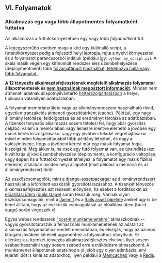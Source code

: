 ## VI. Folyamatok
### Alkalmazás egy vagy több állapotmentes folyamatként futtatva

Az alkalmazás a futtatókörnyezetben egy vagy több *folyamatként* fut.

A legegyszerűbb esetben maga a kód egy különálló script, a futtatókörnyezet pedig a fejlesztő helyi laptopja, rajta a nyelvi környezettel, és a folyamatot parancssorból indítjuk (például így: `python my_script.py`). A skála másik végén egy kifinomult rendszer éles üzembehelyezése (deploymentment) több [folyamattípust használhat, létrehozva nulla vagy több folyamatot.](./concurrency).

**A 12 tényezős alkalmazásfejlesztésnek megfelelő alkalmazás folyamatai állapotmentesek és [nem használnak megosztott információt](http://en.wikipedia.org/wiki/Shared_nothing_architecture).**  Minden nem átmeneti adatnak állapotnyilvántartó [háttérszolgáltatásban](./backing-services) a helye, tipikusan valamilyen adatbázisban.

A folyamat memóriaterülete vagy az állományrendszere használható rövid, egyetlen tranzakciós átmeneti gyorsítótárként (cache). Például, egy nagy állomány letöltése, feldolgozása és az eredményt tárolása az adatbázisban. A tizenkét tényezős alkalmazás sosem tételezi fel, hogy akár gyorsítás céljából valami a memóriában vagy lemezre mentve elérhető a jövöben egy másik kérés kiszolgálásakor vagy egy jövőbeni feladat végrehajtásakor  - mivel minden folyamattípusból több példány létezhet, és nagy a valószínűsége, hogy a jövőbeni kérést már egy másik folyamat fogja kiszolgálni. Még akkor is, ha csak egy futó folyamat van, az újraindítás (ezt kiválthatja új kód üzembehelyezése (deployment), a konfiguráció változása, vagy éppen ha a futtatókörnyezet áthelyezi a folyamatot egy másik fizikai elérésre) általában minden helyi állapotot (mint például a memória és az állományrendszer) töröl.

Az eszközcsomagolók, mint a [django-assetpackager](http://code.google.com/p/django-assetpackager/) az állományrendszert használják a lefordított eszközök gyorsítótárazásához. A tizenkét tényezős alkalmazásfejlesztés azt részesíti előnyben, 
ha ezeket a fordításokat az [előállítási ütem (build stage)](/build-release-run) során tesszük meg. Vannak olyan eszközcsomagolók, mint a [Jammit](http://documentcloud.github.com/jammit/) és a [Rails asset pipeline](http://ryanbigg.com/guides/asset_pipeline.html) amiket úgy is be lehet állítani, hogy az eszközök csomagolását az előállítási ütem (build stage) során végezzék el.

Egyes webes rendszerek ["post-it munkamenetekre"](http://en.wikipedia.org/wiki/Load_balancing_%28computing%29#Persistence) támaszkodnak -- vagyis gyorsítótárazzák a felhasználó munkamenetének az adatait az alkalmazás folyamatához rendelt memóriában, és elvárják, hogy az azonos látogató jövőbeni kéréseit ugyanehhez a folyamathoz irányítsuk. Ez ellenkezik a tizenkét tényezős alkalmazásfejlesztés elveivel, ilyet sosem szabad használni vagy sosem szabad erre a működésre támaszkodni. A munkamenet állapotának adataihoz a jó jelölt egy olyan adatbázis, ami lejárati időt is kínál az adatokhoz, ilyen például a [Memcached](http://memcached.org/) vagy a [Redis](http://redis.io/).
